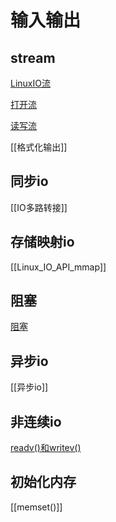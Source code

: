 # 输入输出

## stream

[LinuxIO流](Linux_IO_Stream.md)

[打开流](Linux_stream_open_API.md)

[读写流](Linux_stream_read_and_write.md)

[[格式化输出]]

## 同步io

[[IO多路转接]]

## 存储映射io

[[Linux_IO_API_mmap]]

## 阻塞

[阻塞](Linux_Block.md)

## 异步io
  
[[异步io]]

## 非连续io

[readv()和writev()](Linux_IO_API_readv_and_writev.md)

## 初始化内存

[[memset()]]